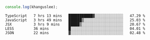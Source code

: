 ```js
console.log(khanguslee);
```

<!--START_SECTION:waka-->
```text
TypeScript   7 hrs 13 mins   ███████████▓░░░░░░░░░░░░░   47.29 % 
JavaScript   3 hrs 49 mins   ██████▒░░░░░░░░░░░░░░░░░░   25.03 % 
JSX          3 hrs 9 mins    █████▒░░░░░░░░░░░░░░░░░░░   20.67 % 
LESS         36 mins         █░░░░░░░░░░░░░░░░░░░░░░░░   04.01 % 
JSON         22 mins         ▓░░░░░░░░░░░░░░░░░░░░░░░░   02.48 % 
```
<!--END_SECTION:waka-->

<!--
**khanguslee/khanguslee** is a ✨ _special_ ✨ repository because its `README.md` (this file) appears on your GitHub profile.

Here are some ideas to get you started:

- 🔭 I’m currently working on ...
- 🌱 I’m currently learning ...
- 👯 I’m looking to collaborate on ...
- 🤔 I’m looking for help with ...
- 💬 Ask me about ...
- 📫 How to reach me: ...
- 😄 Pronouns: ...
- ⚡ Fun fact: ...
-->
